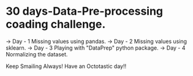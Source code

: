 # 30 days-Data-Pre-processing coading challenge. 
-> Day - 1  Missing values using pandas. 
-> Day - 2  Missing values using sklearn. 
-> Day - 3  Playing with "DataPrep" python package. 
-> Day - 4  Normalizing the dataset. 



Keep Smailing Always!
Have an Octotastic day!!
